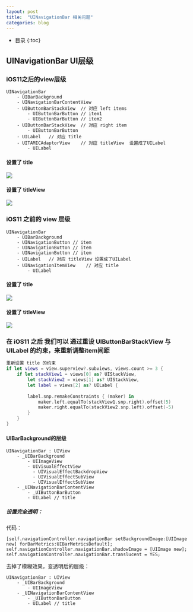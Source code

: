 ```yaml
---
layout: post
title:  "UINavigationBar 相关问题"
categories: blog
---
```


* 目录
{:toc}

## UINavigationBar UI层级

### iOS11之后的view层级
```
UINavigationBar
    - UIBarBackground
    - UINavigationBarContentView
    - UIButtonBarStackView  // 对应 left items
        - UIButtonBarButton // item1
        - UIButtonBarButton // item2
    - UIButtonBarStackView  // 对应 right item
        - UIButtonBarButton
    - UILabel   // 对应 title
    - UITAMICAdaptorView    // 对应 titleView  设置成了UILabel
        - UILabel

```

#### 设置了 title 

![](/assets/img/ios_12_title.png)

#### 设置了 titleView

![](/assets/img/ios_12_titleview.png)

### iOS11 之前的 view 层级
```
UINavigationBar
    - UIBarBackground
    - UINavigationButton // item
    - UINavigationButton // item
    - UINavigationButton // item
    - UILabel   // 对应 titleView 设置成了UILabel
    - UINavigationItemView    // 对应 title
        - UILabel
```

#### 设置了 title 

![](/assets/img/ios10_3_titleview.png)

#### 设置了 titleView

![](/assets/img/ios10_3_title.png)

### 在 iOS11 之后 我们可以 通过重设 UIButtonBarStackView 与 UILabel 的约束，来重新调整item间距

``` Swift
重新设置 title 的约束
if let views = view.superview?.subviews, views.count >= 3 {
    if let stackView1 = views[0] as? UIStackView,
        let stackView2 = views[1] as? UIStackView,
        let label = views[2] as? UILabel {
        
        label.snp.remakeConstraints { (maker) in
            maker.left.equalTo(stackView1.snp.right).offset(5)
            maker.right.equalTo(stackView2.snp.left).offset(-5)
        }
    }
}
```

#### UIBarBackground的层级

```
UINavigationBar : UIView
    - _UIBarBackground
        - UIImageView
        - UIVisualEffectView
          - UIVisualEffectBackdropView
          - UIVisualEffectSubView
          - UIVisualEffectSubView
    - _UINavigationBarContentView
        - _UIButtonBarButton
        - UILabel // title
```

##### 设置完全透明：

代码：

```
[self.navigationController.navigationBar setBackgroundImage:[UIImage new] forBarMetrics:UIBarMetricsDefault];    
self.navigationController.navigationBar.shadowImage = [UIImage new];
self.navigationController.navigationBar.translucent = YES;
```

去掉了模糊效果，变透明后的层级：

```
UINavigationBar : UIView
    - _UIBarBackground
        - UIImageView
    - _UINavigationBarContentView
        - _UIButtonBarButton
        - UILabel // title
```